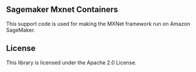 ## Sagemaker Mxnet Containers

This support code is used for making the MXNet framework run on Amazon SageMaker.

## License

This library is licensed under the Apache 2.0 License. 
